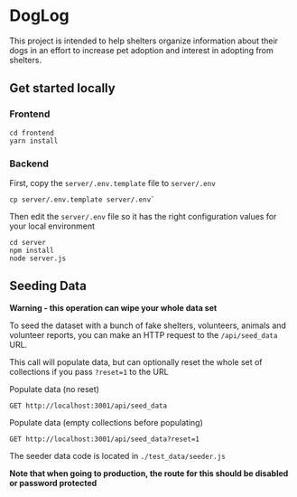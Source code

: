# DogLog

This project is intended to help shelters organize information about their dogs in an effort to increase pet adoption and interest in adopting from shelters.



## Get started locally


### Frontend 

```
cd frontend
yarn install

```


### Backend 

First, copy the `server/.env.template` file to `server/.env`

```
cp server/.env.template server/.env`
```

Then edit the `server/.env` file so it has the right configuration values for your local environment


```
cd server
npm install
node server.js
```

## Seeding Data

**Warning - this operation can wipe your whole data set**

To seed the dataset with a bunch of fake shelters, volunteers, animals and volunteer reports, you can make an HTTP request to the `/api/seed_data` URL. 

This call will populate data, but can optionally reset the whole set of collections if you pass `?reset=1` to the URL


Populate data (no reset)
```
GET http://localhost:3001/api/seed_data
```

Populate data (empty collections before populating)
```
GET http://localhost:3001/api/seed_data?reset=1
```

The seeder data code is located in `./test_data/seeder.js` 

**Note that when going to production, the route for this should be disabled or password protected**

